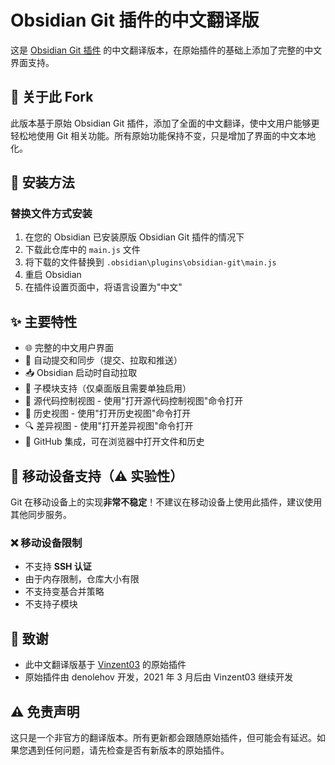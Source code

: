 # Obsidian Git 插件的中文翻译版

这是 [Obsidian Git 插件](https://github.com/Vinzent03/obsidian-git) 的中文翻译版本，在原始插件的基础上添加了完整的中文界面支持。

## 📝 关于此 Fork

此版本基于原始 Obsidian Git 插件，添加了全面的中文翻译，使中文用户能够更轻松地使用 Git 相关功能。所有原始功能保持不变，只是增加了界面的中文本地化。

## 🔧 安装方法

### 替换文件方式安装

1. 在您的 Obsidian 已安装原版 Obsidian Git 插件的情况下
2. 下载此仓库中的 `main.js` 文件
3. 将下载的文件替换到 `.obsidian\plugins\obsidian-git\main.js`
4. 重启 Obsidian
5. 在插件设置页面中，将语言设置为"中文"

## ✨ 主要特性

* 🌐 完整的中文用户界面
* 🔁 自动提交和同步（提交、拉取和推送）
* 📥 Obsidian 启动时自动拉取
* 📂 子模块支持（仅桌面版且需要单独启用）
* 🔧 源代码控制视图 - 使用"打开源代码控制视图"命令打开
* 📜 历史视图 - 使用"打开历史视图"命令打开
* 🔍 差异视图 - 使用"打开差异视图"命令打开
* 🔗 GitHub 集成，可在浏览器中打开文件和历史

## 📱 移动设备支持（⚠️ 实验性）

Git 在移动设备上的实现**非常不稳定**！不建议在移动设备上使用此插件，建议使用其他同步服务。

### ❌ 移动设备限制

* 不支持 **SSH 认证**
* 由于内存限制，仓库大小有限
* 不支持变基合并策略
* 不支持子模块

## 🙏 致谢

* 此中文翻译版基于 [Vinzent03](https://github.com/Vinzent03/obsidian-git) 的原始插件
* 原始插件由 denolehov 开发，2021 年 3 月后由 Vinzent03 继续开发

## ⚠️ 免责声明

这只是一个非官方的翻译版本。所有更新都会跟随原始插件，但可能会有延迟。如果您遇到任何问题，请先检查是否有新版本的原始插件。



